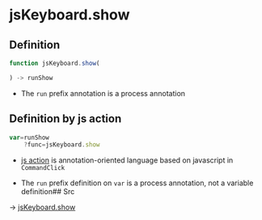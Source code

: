 # jsKeyboard.show

## Definition

```js.js
function jsKeyboard.show(

) -> runShow
```

- The `run` prefix annotation is a process annotation
## Definition by js action

```js.js
var=runShow
	?func=jsKeyboard.show

```

- [js action](#) is annotation-oriented language based on javascript in `CommandClick`

- The `run` prefix definition on `var` is a process annotation, not a variable definition## Src

-> [jsKeyboard.show](https://github.com/puutaro/CommandClick/blob/master/app/src/main/java/com/puutaro/commandclick/fragment_lib/terminal_fragment/js_interface/system/JsKeyboard.kt#L20)


